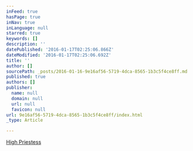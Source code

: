 ```yaml
---
inFeed: true
hasPage: true
inNav: true
inLanguage: null
starred: true
keywords: []
description: ''
datePublished: '2016-01-17T02:25:06.866Z'
dateModified: '2016-01-17T02:25:06.692Z'
title: ''
author: []
sourcePath: _posts/2016-01-16-9e16af56-5719-4dca-8565-1b3c5f4ce8ff.md
published: true
authors: []
publisher:
  name: null
  domain: null
  url: null
  favicon: null
url: 9e16af56-5719-4dca-8565-1b3c5f4ce8ff/index.html
_type: Article

---
```

[High Priestess][0]

[0]: http://highpriestess.guru/